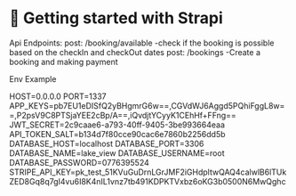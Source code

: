 # 🚀 Getting started with Strapi

Api Endpoints:
post: /booking/available
-check if the booking is possible based on the checkIn and checkOut dates
post: /bookings
-Create a booking and making payment

Env Example

HOST=0.0.0.0
PORT=1337
APP_KEYS=pb7EU1eDISfQ2yBHgmrG6w==,CGVdWJ6Aggd5PQhiFggL8w==,P2psV9C8PTSjaYEE2cBp/A==,iQvdjtYCyyK1CEhHf+FFng==
JWT_SECRET=2c9caae6-a793-40ff-9405-3be993664eaa
API_TOKEN_SALT=b134d7f80cce90cac6e7860b2256dd5b
DATABASE_HOST=localhost
DATABASE_PORT=3306
DATABASE_NAME=lake_view
DATABASE_USERNAME=root
DATABASE_PASSWORD=0776395524
STRIPE_API_KEY=pk_test_51KVuGuDrnLGrJMF2iGHdpltwQAQ4calwlB6lTUkZED8Gq8q7gI4vu6I8K4nIL1vnz7tb491KDPKTVxbz6oKG3b0500N6MwQghc
